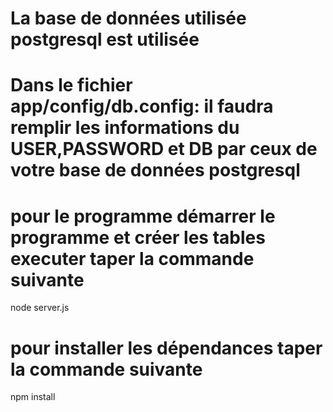 # La base de données utilisée postgresql est utilisée

# Dans le fichier app/config/db.config: il faudra remplir les informations du  USER,PASSWORD et DB par ceux de votre base de données postgresql 

# pour le programme démarrer le programme et créer les tables executer taper la commande suivante

node server.js 

# pour installer les dépendances  taper la commande suivante

npm install

 